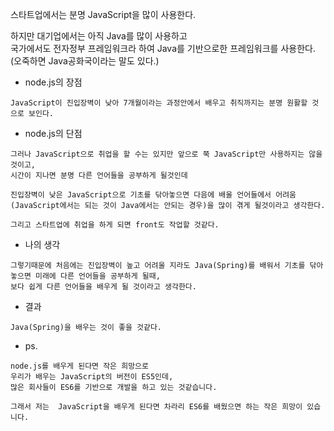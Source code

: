 스타트업에서는 분명 JavaScript을 많이 사용한다.

하지만 대기업에서는 아직 Java를 많이 사용하고  
국가에서도 전자정부 프레임워크라 하여 Java를 기반으로한 프레임워크를 사용한다.
(오죽하면 Java공화국이라는 말도 있다.)

- node.js의 장점
```
JavaScript이 진입장벽이 낮아 7개월이라는 과정안에서 배우고 취직까지는 분명 원활할 것으로 보인다.
```

- node.js의 단점
```
그러나 JavaScript으로 취업을 할 수는 있지만 앞으로 쭉 JavaScript만 사용하지는 않을것이고,
시간이 지나면 분명 다른 언어들을 공부하게 될것인데

진입장벽이 낮은 JavaScript으로 기초를 닦아놓으면 다음에 배울 언어들에서 어려움(JavaScript에서는 되는 것이 Java에서는 안되는 경우)을 많이 겪게 될것이라고 생각한다.

그리고 스타트업에 취업을 하게 되면 front도 작업할 것같다.
```

- 나의 생각
```
그렇기때문에 처음에는 진입장벽이 높고 어려울 지라도 Java(Spring)를 배워서 기초를 닦아놓으면 미래에 다른 언어들을 공부하게 될때,
보다 쉽게 다른 언어들을 배우게 될 것이라고 생각한다.
```

- 결과
```
Java(Spring)을 배우는 것이 좋을 것같다.
```

- ps.
```
node.js를 배우게 된다면 작은 희망으로
우리가 배우는 JavaScript의 버전이 ES5인데,
많은 회사들이 ES6를 기반으로 개발을 하고 있는 것같습니다.

그래서 저는  JavaScript을 배우게 된다면 차라리 ES6를 배웠으면 하는 작은 희망이 있습니다.
```
